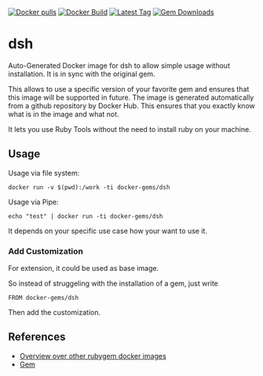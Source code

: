 [![Docker pulls](https://img.shields.io/docker/pulls/rubygem/dsh.svg)](https://hub.docker.com/r/rubygem/dsh/)
[![Docker Build](https://img.shields.io/docker/automated/rubygem/dsh.svg)](https://hub.docker.com/r/rubygem/dsh/)
[![Latest Tag](https://img.shields.io/github/tag/docker-rubygem/dsh.svg)](https://hub.docker.com/r/rubygem/dsh/)
[![Gem Downloads](https://img.shields.io/gem/dt/dsh.svg)](https://rubygems.org/gems/dsh/)
# dsh

Auto-Generated Docker image for dsh to allow simple usage without installation.
It is in sync with the original gem.

This allows to use a specific version of your favorite gem and ensures that this image will be supported in future.
The image is generated automatically from a github repository by Docker Hub.
This ensures that you exactly know what is in the image and what not.

It lets you use Ruby Tools without the need to install ruby on your machine.

## Usage

Usage via file system:

`docker run -v $(pwd):/work -ti docker-gems/dsh`

Usage via Pipe:

`echo "test" | docker run -ti docker-gems/dsh`

It depends on your specific use case how your want to use it.

### Add Customization

For extension, it could be used as base image.

So instead of struggeling with the installation of a gem, just write

`FROM docker-gems/dsh`

Then add the customization.

## References

 - [Overview over other rubygem docker images](https://github.com/thinkbot/docker-rubygem)
 - [Gem](https://rubygems.org/gems/dsh/)
